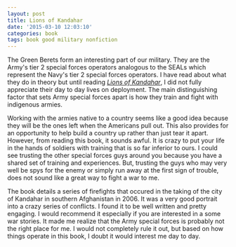 ```yaml
---
layout: post
title: Lions of Kandahar
date: '2015-03-10 12:03:10'
categories: book
tags: book good military nonfiction
---
```


The Green Berets form an interesting part of our military. They are
the Army's tier 2 special forces operators analogous to the SEALs which
represent the Navy's tier 2 special forces operators. I have read about
what they do in theory but until reading
[*Lions of Kandahar*][lions-amazon], I did not fully appreciate their
day to day lives on deployment. The main distinguishing factor that
sets Army special forces apart is how they train and fight with
indigenous armies.

Working with the armies native to a country seems like a good idea
because they will be the ones left when the Americans pull out. This also
provides for an opportunity to help build a country up rather than just
tear it apart. However, from reading this book, it sounds awful. It is
crazy to put your life in the hands of soldiers with training that is so
far inferior to ours. I could see trusting the other special forces guys
around you because you have a shared set of training and experiences. But,
trusting the guys who may very well be spys for the enemy or simply run away
at the first sign of trouble, does not sound like a great way to fight a
war to me.

The book details a series of firefights that occured in the taking of
the city of Kandahar in southern Afghanistan in 2006. It was a very
good portrait into a crazy series of conflicts. I found it to be well
written and pretty engaging. I would recommend it especially if you
are interested in a some war stories. It made me realize that the Army
special forces is probably not the right place for me. I would not
completely rule it out, but based on how things operate in this book,
I doubt it would interest me day to day.


[lions-amazon]:    http://amzn.com/0553807579


